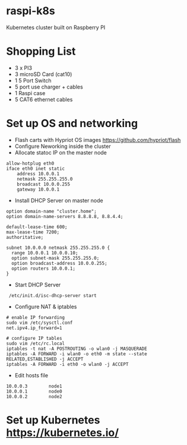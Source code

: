 # raspi-k8s
Kubernetes cluster built on Raspberry PI

# Shopping List
- 3 x PI3
- 3 microSD Card  (cat10)
- 1 5 Port Switch
- 5 port use charger + cables
- 1 Raspi case
- 5 CAT6 ethernet cables

# Set up OS and networking
- Flash carts with Hypriot OS images https://github.com/hypriot/flash
- Configure Neworking inside the cluster
- Allocate statoc IP on the master node
```
allow-hotplug eth0
iface eth0 inet static
    address 10.0.0.1
    netmask 255.255.255.0
    broadcast 10.0.0.255
    gateway 10.0.0.1

```
- Install DHCP Server on master node
```
option domain-name "cluster.home";
option domain-name-servers 8.8.8.8, 8.8.4.4;

default-lease-time 600;
max-lease-time 7200;
authoritative;

subnet 10.0.0.0 netmask 255.255.255.0 {
  range 10.0.0.1 10.0.0.10;
  option subnet-mask 255.255.255.0;
  option broadcast-address 10.0.0.255;
  option routers 10.0.0.1;
}
```
- Start DHCP Server
```
 /etc/init.d/isc-dhcp-server start
```
- Configure NAT & iptables
```
# enable IP forwarding
sudo vim /etc/sysctl.conf
net.ipv4.ip_forward=1

# configure IP tables
sudo vim /etc/rc.local
iptables -t nat -A POSTROUTING -o wlan0 -j MASQUERADE
iptables -A FORWARD -i wlan0 -o eth0 -m state --state RELATED,ESTABLISHED -j ACCEPT
iptables -A FORWARD -i eth0 -o wlan0 -j ACCEPT

```

- Edit hosts file
```
10.0.0.3        node1
10.0.0.1        node0
10.0.0.2        node2
```
# Set up Kubernetes https://kubernetes.io/

